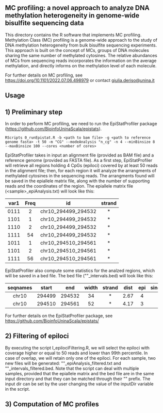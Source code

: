 ## MC profiling: a novel approach to analyze DNA methylation heterogeneity in genome-wide bisulfite sequencing data

This directory contains the R software that implements MC profiling.
Methylation Class (MC) profiling is a genome-wide approach to the study of DNA methylation heterogeneity from bulk bisulfite sequencing experiments. 
This approach is built on the concept of MCs, groups of DNA molecules sharing the same number of methylated cytosines. 
The relative abundances of MCs from sequencing reads incorporates the information on the average methylation, and directly informs on the methylation level of each molecule. 

For further details on MC profiling, see https://doi.org/10.1101/2022.07.06.498979 or contact giulia.deriso@unina.it

## Usage
## 1) Preliminary step
In order to perform MC profiling, we need to run the EpiStatProfiler package (https://github.com/BioinfoUninaScala/epistats).
```
RScripts 0_runEpistat.R -b <path to bam file> -g <path to reference genome fasta> -t 50 -m "CG" --modeAnalysis "n_cg" -n 4 --minBinsize 8 --maxBinsize 100 --cores <number of cores> 
```
EpiStatProfiler takes in input an alignment file (provided as BAM file) and a reference genome (provided as FASTA file).
As a first step, EpiStatProfiler will retrieve all regions holding 4 CpGs (epiloci) covered by at least 50 reads in the alignment file;
then, for each region it will analyze the arrangments of methylated cytosines in the sequencing reads. The arrangments found will be saved in the epiallele matrix file, along with the number of supporting reads and the coordinates of the region.
The epiallele matrix file (\<sample\>_epiAnalysis.txt) will look like this:

| var1 | Freq | id | strand |
|:----:|:-:|:-------------------:|:-:|
| 0111 | 2 | chr10_294499_294532 | * |
| 1101 |1  | chr10_294499_294532 | * |
| 1110 |2  | chr10_294499_294532 | * |
| 1111 |54 | chr10_294499_294532 | * |
| 1011 | 1 | chr10_294510_294561 | * |
| 1101 | 2 | chr10_294510_294561 | * |
| 1111 | 56| chr10_294510_294561 | * |

EpiStatProfiler also compute some statistics for the analzed regions, which will be saved in a bed file.
The bed file ("<sample>"_intervals.bed) will look like this:

| seqnames | start	| end	| width	| strand	| dist	| epi	| singleton	| maxfreq	| shannon	| mean_met	| num_cg |	num_reads |
|:--------:|:------:|:---:|:-----:|:-------:|:-----:|:---:|:---------:|:-------:|:-------:|:---------:|:------:|:----------:|
| chr10	| 294499	| 294532	| 34	| *	| 2.67	| 4	| 1	| 1111	| 0.55	| 0.98	| 4	| 59 |
| chr10	| 294510	| 294561	| 52	| *	| 4.17	| 3	| 1	| 1111	| 0.34	| 0.99	| 4	| 59 |

For further details on the EpiStatProfiler package, see https://github.com/BioinfoUninaScala/epistats/

## 2) Filtering of epiloci
By executing the script I_epilociFiltering.R, we will select the epiloci with coverage higher or equal to 50 reads and lower than 99th percentile. In case of overlap, we will retain only one of the epiloci.
For each sample, two new files will be generated: "<sample>"_epiAnalysis_filtered.txt and "<sample>"_intervals_filtered.bed.
Note that the script can deal with multiple samples, provided that the epiallele matrix and the bed file are in the same input directory and that they can be matched through their "<sample>" prefix. The input dir can be set by the user changing the value of the inputDir variable in the script.

## 3) Computation of MC profiles

  


